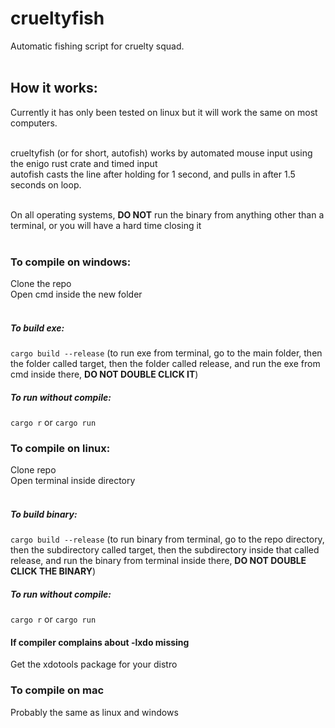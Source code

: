 # crueltyfish
Automatic fishing script for cruelty squad. <br>
<br>

## How it works:
Currently it has only been tested on linux but it will work the same on most computers. <br>
<br>

crueltyfish (or for short, autofish) works by automated mouse input using the enigo rust crate and timed input <br>
autofish casts the line after holding for 1 second, and pulls in after 1.5 seconds on loop. <br>
<br>

On all operating systems, **DO NOT** run the binary from anything other than a terminal, or you will have a hard time closing it <br>
<br>

### To compile on windows:
Clone the repo <br>
Open cmd inside the new folder <br>
<br>

##### To build exe:
`cargo build --release` (to run exe from terminal, go to the main folder, then the folder called target, then the folder called release, and run the exe from cmd inside there, **DO NOT DOUBLE CLICK IT**)
##### To run without compile:
`cargo r` or `cargo run`
<br>

### To compile on linux:
Clone repo <br>
Open terminal inside directory <br>
<br>

##### To build binary:
`cargo build --release` (to run binary from terminal, go to the repo directory, then the subdirectory called target, then the subdirectory inside that called release, and run the binary from terminal inside there, **DO NOT DOUBLE CLICK THE BINARY**)
##### To run without compile:
`cargo r` or `cargo run` <br>
#### If compiler complains about -lxdo missing
Get the xdotools package for your distro

### To compile on mac
Probably the same as linux and windows
